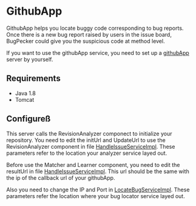 # GithubApp
GithubApp helps you locate buggy code corresponding to bug reports.
Once there is a new bug report raised by users in the issue board, BugPecker could give you the suspicious code at method level. 

If you want to use the githubApp service, you need to set up a [githubApp](https://developer.github.com/) server by yourself.
## Requirements

- Java 1.8
- Tomcat

## Configureß

This server calls the RevisionAnalyzer componect to initialize your repository. You need to edit the initUrl and UpdateUrl to use the RevisionAnalyzer component in file [HandleIssueServiceImpl](./src/main/java/com/githubApp/service/impl/HandleIssueServiceImpl.java). These parameters refer to the location your analyzer service layed out.

Before use the Matcher and Learner component, you need to edit the resultUrl in file [HandleIssueServiceImpl](./src/main/java/com/githubApp/service/impl/HandleIssueServiceImpl.java). This url should be the same with the ip of the callback url of your githubApp. 

Also you need to change the IP and Port in [LocateBugServiceImpl](./src/main/java/com/githubApp/service/impl/LocateBugServiceImpl.java). These parameters refer the location where your bug locator service layed out.
